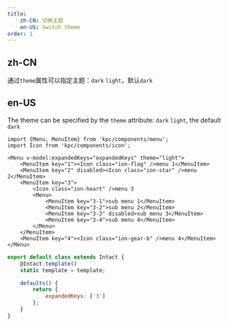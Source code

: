 ```yaml
---
title:
    zh-CN: 切换主题
    en-US: Switch theme
order: 1
---
```


## zh-CN

通过`theme`属性可以指定主题：`dark` `light`，默认`dark`

## en-US

The theme can be specified by the `theme` attribute: `dark` `light`, the default `dark`

```vdt
import {Menu, MenuItem} from 'kpc/components/menu';
import Icon from 'kpc/components/icon';

<Menu v-model:expandedKeys="expandedKeys" theme="light">
    <MenuItem key="1"><Icon class="ion-flag" />menu 1</MenuItem>
    <MenuItem key="2" disabled><Icon class="ion-star" />menu 2</MenuItem>
    <MenuItem key="3">
        <Icon class="ion-heart" />menu 3
        <Menu>
            <MenuItem key="3-1">sub menu 1</MenuItem>
            <MenuItem key="3-2">sub menu 2</MenuItem>
            <MenuItem key="3-3" disabled>sub menu 3</MenuItem>
            <MenuItem key="3-4">sub menu 4</MenuItem>
        </Menu>
    </MenuItem>
    <MenuItem key="4"><Icon class="ion-gear-b" />menu 4</MenuItem>
</Menu>
```

```js
export default class extends Intact {
    @Intact.template()
    static template = template;

    defaults() {
        return {
            expandedKeys: ['3']
        };
    }
}
```
